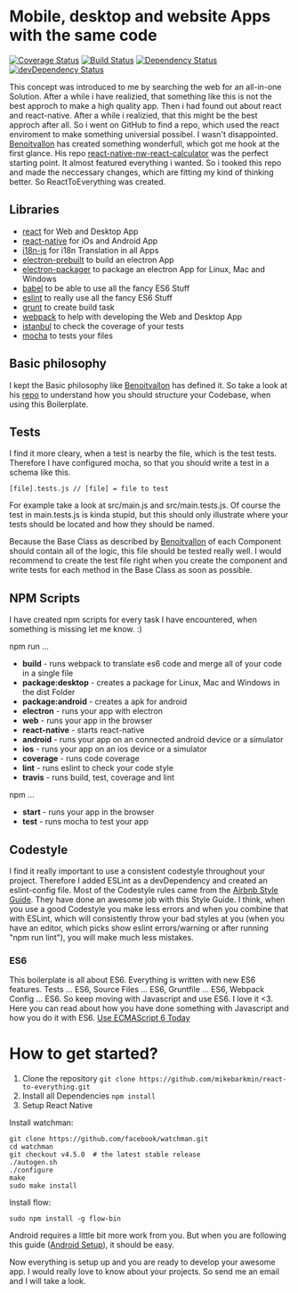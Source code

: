 # Mobile, desktop and website Apps with the same code
[![Coverage Status](https://coveralls.io/repos/github/mikebarkmin/ReactToEverything/badge.svg?branch=master)](https://coveralls.io/github/mikebarkmin/ReactToEverything?branch=master)
[![Build Status](https://travis-ci.org/mikebarkmin/ReactToEverything.svg?branch=master)](https://travis-ci.org/mikebarkmin/ReactToEverything)
[![Dependency Status](https://david-dm.org/mikebarkmin/ReactToEverything.svg)](https://david-dm.org/mikebarkmin/ReactToEverything)
[![devDependency Status](https://david-dm.org/mikebarkmin/ReactToEverything/dev-status.svg)](https://david-dm.org/mikebarkmin/ReactToEverything#info=devDependencies)

This concept was introduced to me by searching the web for an all-in-one Solution. After a while i have realizied, that something like this is not the best approch to make a high quality app. Then i had found out about react and react-native. After a while i realizied, that this might be the best approch after all. So i went on GitHub to find a repo, which used the react enviroment to make something universial possibel. I wasn't disappointed. [Benoitvallon](https://github.com/benoitvallon) has created something wonderfull, which got me hook at the first glance. His repo [react-native-nw-react-calculator](https://github.com/benoitvallon/react-native-nw-react-calculator) was the perfect starting point. It almost featured everything i wanted. So i tooked this repo and made the neccessary changes, which are fitting my kind of thinking better. So ReactToEverything was created.

## Libraries

* [react](https://facebook.github.io/react/) for Web and Desktop App
* [react-native](https://facebook.github.io/react-native/) for iOs and Android App
* [i18n-js](https://github.com/fnando/i18n-js) for i18n Translation in all Apps
* [electron-prebuilt](http://electron.atom.io/) to build an electron App
* [electron-packager](https://github.com/electron-userland/electron-packager) to package an electron App for Linux, Mac and Windows
* [babel](https://babeljs.io/) to be able to use all the fancy ES6 Stuff
* [eslint](http://eslint.org/) to really use all the fancy ES6 Stuff
* [grunt](http://gruntjs.com/) to create build task
* [webpack](https://webpack.github.io/) to help with developing the Web and Desktop App
* [istanbul](https://github.com/gotwarlost/istanbul) to check the coverage of your tests
* [mocha](https://mochajs.org/) to tests your files

## Basic philosophy

I kept the Basic philosophy like [Benoitvallon](https://github.com/benoitvallon) has defined it. So take a look at his [repo](https://github.com/benoitvallon/react-native-nw-react-calculator/blob/master/README.md#basic-philosophy) to understand how you should structure your Codebase, when using this Boilerplate.

## Tests

I find it more cleary, when a test is nearby the file, which is the test tests. Therefore I have configured mocha, so that you should write a test in a schema like this.
```
[file].tests.js // [file] = file to test
```
For example take a look at src/main.js and src/main.tests.js. Of course the test in main.tests.js is kinda stupid, but this should only illustrate where your tests should be located and how they should be named.

Because the Base Class as described by [Benoitvallon](https://github.com/benoitvallon/react-native-nw-react-calculator/blob/master/README.md#components) of each Component should contain all of the logic, this file should be tested really well. I would recommend to create the test file right when you create the component and write tests for each method in the Base Class as soon as possible.

## NPM Scripts

I have created npm scripts for every task I have encountered, when something is missing let me know. :)

npm run ...
* **build** - runs webpack to translate es6 code and merge all of your code in a single file
* **package:desktop** - creates a package for Linux, Mac and Windows in the dist Folder
* **package:android** - creates a apk for android
* **electron** - runs your app with electron
* **web** - runs your app in the browser
* **react-native** - starts react-native
* **android** - runs your app on an connected android device or a simulator
* **ios** - runs your app on an ios device or a simulator
* **coverage** - runs code coverage
* **lint** - runs eslint to check your code style
* **travis** - runs build, test, coverage and lint

npm ...
* **start** - runs your app in the browser
* **test** - runs mocha to test your app

## Codestyle

I find it really important to use a consistent codestyle throughout your project. Therefore I added ESLint as a devDependency and created an eslint-config file. Most of the Codestyle rules came from the [Airbnb Style Guide](https://github.com/airbnb/javascript). They have done an awesome job with this Style Guide. I think, when you use a good Codestyle you make less errors and when you combine that with ESLint, which will consistently throw your bad styles at you (when you have an editor, which picks show eslint errors/warning or after running "npm run lint"), you will make much less mistakes.

### ES6

This boilerplate is all about ES6. Everything is written with new ES6 features. Tests ... ES6, Source Files ... ES6, Gruntfile ... ES6, Webpack Config ... ES6. So keep moving with Javascript and use ES6. I love it <3. Here you can read about how you have done something with Javascript and how you do it with ES6. [Use ECMAScript 6 Today](http://code.tutsplus.com/articles/use-ecmascript-6-today--net-31582)

# How to get started?

1. Clone the repository `git clone https://github.com/mikebarkmin/react-to-everything.git`
2. Install all Dependencies `npm install`
3. Setup React Native

Install watchman:
```
git clone https://github.com/facebook/watchman.git
cd watchman
git checkout v4.5.0  # the latest stable release
./autogen.sh
./configure
make
sudo make install
```
Install flow:
```
sudo npm install -g flow-bin
```

Android requires a little bit more work from you. But when you are following this guide ([Android Setup](https://facebook.github.io/react-native/docs/android-setup.html)), it should be easy.

Now everything is setup up and you are ready to develop your awesome app. I would really love to know about your projects. So send me an email and I will take a look.
